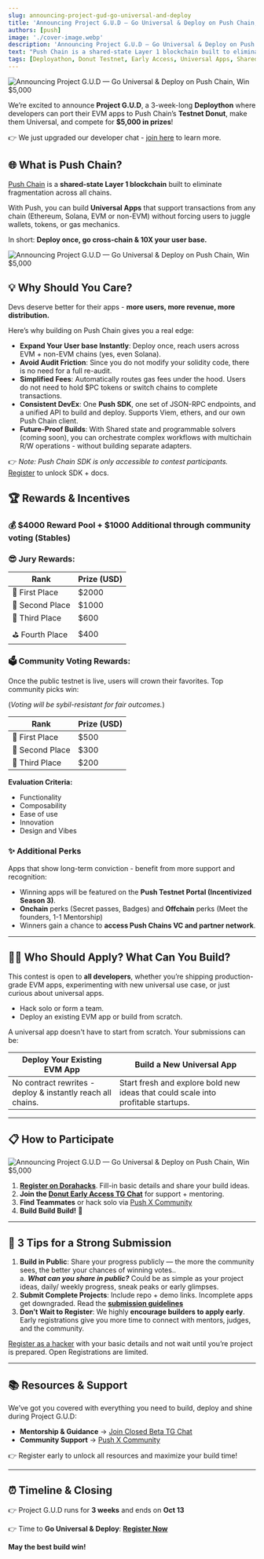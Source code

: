```yaml
---
slug: announcing-project-gud-go-universal-and-deploy
title: 'Announcing Project G.U.D — Go Universal & Deploy on Push Chain, Win $5,000'
authors: [push]
image: './cover-image.webp'
description: 'Announcing Project G.U.D — Go Universal & Deploy on Push Chain, Win $5,000'
text: "Push Chain is a shared-state Layer 1 blockchain built to eliminate fragmentation across all chains"
tags: [Deployathon, Donut Testnet, Early Access, Universal Apps, Shared App Experience, Shared State Blockchain, Universal Smart Contracts]
---
```


![Announcing Project G.U.D — Go Universal & Deploy on Push Chain, Win $5,000](./cover-image.webp)

<!--truncate-->

We’re excited to announce **Project G.U.D**, a 3-week-long **Deploython** where developers can port their EVM apps to Push Chain’s **Testnet Donut**, make them Universal, and compete for **$5,000 in prizes**!

👉 We just upgraded our developer chat - [join here](https://t.me/+HBr_tyPvACFhM2Vl) to learn more.

## 🌐 What is Push Chain?

[Push Chain](https://push.org?utm_source=blog&utm_medium=referral&utm_campaign=project_gud) is a **shared-state Layer 1 blockchain** built to eliminate fragmentation across all chains.

With Push, you can build **Universal Apps** that support transactions from any chain (Ethereum, Solana, EVM or non-EVM) without forcing users to juggle wallets, tokens, or gas mechanics.

In short: **Deploy once, go cross-chain & 10X your user base.**

![Announcing Project G.U.D — Go Universal & Deploy on Push Chain, Win $5,000](./image-1.webp)

## 💡 Why Should You Care?

Devs deserve better for their apps - **more users, more revenue, more distribution.**

Here’s why building on Push Chain gives you a real edge:

- **Expand Your User base Instantly**: Deploy once, reach users across EVM + non-EVM chains (yes, even Solana).
- **Avoid Audit Friction**: Since you do not modify your solidity code, there is no need for a full re-audit.
- **Simplified Fees**: Automatically routes gas fees under the hood. Users do not need to hold $PC tokens or switch chains to complete transactions.
- **Consistent DevEx**: One **Push SDK**, one set of JSON-RPC endpoints, and a unified API to build and deploy. Supports Viem, ethers, and our own Push Chain client.
- **Future-Proof Builds**: With Shared state and programmable solvers (coming soon), you can orchestrate complex workflows with multichain R/W operations - without building separate adapters.

👉 *Note: Push Chain SDK is only accessible to contest participants.* [Register](https://dorahacks.io/hackathon/pushchain-gud?utm_source=blog&utm_medium=referral&utm_campaign=project_gud) to unlock SDK + docs.

## 🏆 Rewards & Incentives

### 💰 $4000 Reward Pool + $1000 Additional through community voting (Stables)

### 😎 Jury Rewards:
| Rank       | Prize (USD) |
|--------------|-------------|
| 🥇 First Place  | $2000       |
| 🥈 Second Place | $1000       |
| 🥉 Third Place  | $600        |
| ⛳️ Fourth Place | $400        |

### 🗳 Community Voting Rewards:
Once the public testnet is live, users will crown their favorites. Top community picks win:

(*Voting will be sybil-resistant for fair outcomes.*)

| Rank       | Prize (USD) |
|--------------|-------------|
| 🥇 First Place | $500 |
| 🥈 Second Place| $300 |
| 🥉 Third Place  | $200 |




**Evaluation Criteria:**

- Functionality
- Composability
- Ease of use
- Innovation
- Design and Vibes

### ✨ Additional Perks

Apps that show long-term conviction - benefit from more support and recognition:

- Winning apps will be featured on the **Push Testnet Portal (Incentivized Season 3)**.
- **Onchain** perks (Secret passes, Badges) and **Offchain** perks (Meet the founders, 1-1 Mentorship)
- Winners gain a chance to **access Push Chains VC and partner network**.

---

## 👩‍💻 Who Should Apply? What Can You Build?

This contest is open to **all developers**, whether you’re shipping production-grade EVM apps, experimenting with new universal use case, or just curious about universal apps.

- Hack solo or form a team.
- Deploy an existing EVM app or build from scratch.

A universal app doesn't have to start from scratch. Your submissions can be:

| Deploy Your Existing EVM App | Build a New Universal App |
| --- | --- |
| No contract rewrites - deploy & instantly reach all chains. | Start fresh and explore bold new ideas that could scale into profitable startups. |

<!--Need inspiration? Check out our **[Universal Apps Idea Bucket].**-->

---
## 📋 How to Participate

![Announcing Project G.U.D — Go Universal & Deploy on Push Chain, Win $5,000](./image-2.webp)

1. [**Register on Dorahacks**](https://dorahacks.io/hackathon/pushchain-gud?utm_source=blog&utm_medium=referral&utm_campaign=project_gud). Fill-in basic details and share your build ideas.
2. **Join the [Donut Early Access TG Chat](https://t.me/+HBr_tyPvACFhM2Vl)** for support + mentoring.
3. **Find Teammates** or hack solo via [Push X Community](https://x.com/i/communities/1957696067207651630)
4. **Build Build Build!** 🚀

---

## 🔑 3 Tips for a Strong Submission

1. **Build in Public**: Share your progress publicly — the more the community sees, the better your chances of winning votes.. <br/>
      a. ***What can you share in public?***
      Could be as simple as your project ideas, daily/ weekly progress, sneak peaks or early glimpses.
2. **Submit Complete Projects**: Include repo + demo links. Incomplete apps get downgraded. Read the [**submission guidelines**](https://dorahacks.io/hackathon/pushchain-gud?utm_source=blog&utm_medium=referral&utm_campaign=project_gud)
3. **Don’t Wait to Register**: We highly **encourage builders to apply early**. Early registrations give you more time to connect with mentors, judges, and the community.


[Register as a hacker](https://dorahacks.io/hackathon/pushchain-gud?utm_source=blog&utm_medium=referral&utm_campaign=project_gud) with your basic details and not wait until you’re project is prepared. Open Registrations are limited.


---

## 📚 Resources & Support

We’ve got you covered with everything you need to build, deploy and shine during Project G.U.D:

<!--- **Developer Documentation** → [Register to Access](https://dorahacks.io/hackathon/pushchain-gud?utm_source=blog&utm_medium=referral&utm_campaign=project_gud)-->
<!--- **Universal Apps Idea Bucket** → App ideas-->
- **Mentorship & Guidance** → [Join Closed Beta TG Chat](https://t.me/+HBr_tyPvACFhM2Vl)
- **Community Support** → [Push X Community](https://x.com/i/communities/1957696067207651630)

👉 Register early to unlock all resources and maximize your build time!

---

## ⏰ Timeline & Closing

👉 Project G.U.D runs for **3 weeks** and ends on **Oct 13**

👉 Time to **Go Universal & Deploy**: [**Register Now**](https://dorahacks.io/hackathon/pushchain-gud?utm_source=blog&utm_medium=referral&utm_campaign=project_gud)

**May the best build win!**
